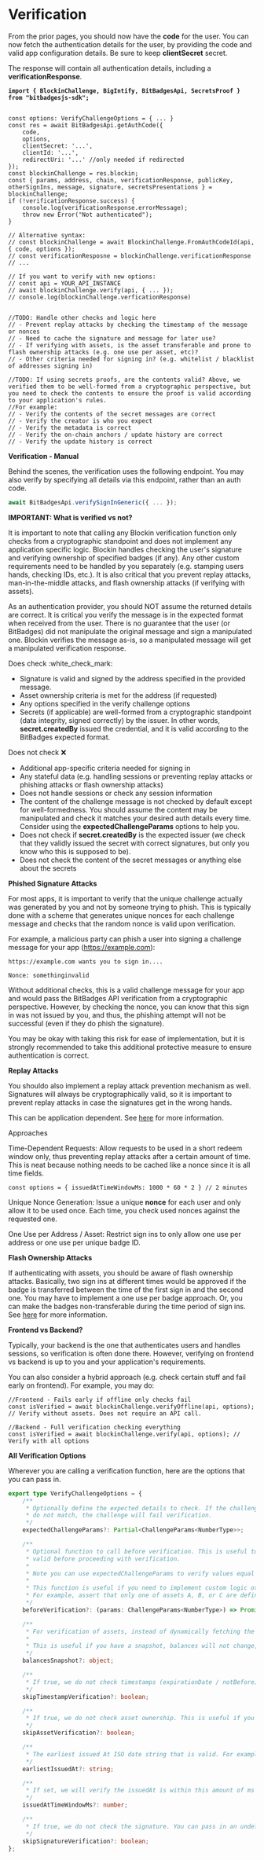 # Verification

From the prior pages, you should now have the **code** for the user. You can now fetch the authentication details for the user, by providing the code and valid app configuration details. Be sure to keep **clientSecret** secret.

The response will contain all authentication details, including a **verificationResponse**.

<pre class="language-tsx"><code class="lang-tsx"><strong>import { BlockinChallenge, BigIntify, BitBadgesApi, SecretsProof } from "bitbadgesjs-sdk";
</strong>

const options: VerifyChallengeOptions = { ... }
const res = await BitBadgesApi.getAuthCode({ 
    code, 
    options,
    clientSecret: '...',
    clientId: '...',
    redirectUri: '...' //only needed if redirected
});
const blockinChallenge = res.blockin;
const { params, address, chain, verificationResponse, publicKey, otherSignIns, message, signature, secretsPresentations } = blockinChallenge;
if (!verificationResponse.success) {
    console.log(verificationResponse.errorMessage);    
    throw new Error("Not authenticated");
}

// Alternative syntax: 
// const blockinChallenge = await BlockinChallenge.FromAuthCodeId(api, { code, options });
// const verificationResposne = blockinChallenge.verificationResponse
// ...

// If you want to verify with new options:
// const api = YOUR_API_INSTANCE
// await blockinChallenge.verify(api, { ... });
// console.log(blockinChallenge.verficationResponse)


//TODO: Handle other checks and logic here
// - Prevent replay attacks by checking the timestamp of the message or nonces
// - Need to cache the signature and message for later use?
// - If verifying with assets, is the asset transferable and prone to flash ownership attacks (e.g. one use per asset, etc)?
// - Other criteria needed for signing in? (e.g. whitelist / blacklist of addresses signing in)

//TODO: If using secrets proofs, are the contents valid? Above, we verified them to be well-formed from a cryptographic perspective, but you need to check the contents to ensure the proof is valid according to your application's rules.
//For example:
// - Verify the contents of the secret messages are correct
// - Verify the creator is who you expect
// - Verify the metadata is correct
// - Verify the on-chain anchors / update history are correct
// - Verify the update history is correct
</code></pre>

**Verification - Manual**

Behind the scenes, the verification uses the following endpoint. You may also verify by specifying all details via this endpoint, rather than an auth code.

```typescript
await BitBadgesApi.verifySignInGeneric({ ... });
```

**IMPORTANT: What is verified vs not?**

It is important to note that calling any Blockin verification function only checks from a cryptographic standpoint and does not implement any application specific logic. Blockin handles checking the user's signature and verifying ownership of specified badges (if any). Any other custom requirements need to be handled by you separately (e.g. stamping users hands, checking IDs, etc.). It is also critical that you prevent replay attacks, man-in-the-middle attacks, and flash ownership attacks (if verifying with assets).

As an authentication provider, you should NOT assume the returned details are correct. It is critical you verify the message is in the expected format when received from the user. There is no guarantee that the user (or BitBadges) did not manipulate the original message and sign a manipulated one. Blockin verifies the message as-is, so a manipulated message will get a manipulated verification response.

Does check :white\_check\_mark:

* Signature is valid and signed by the address specified in the provided message.
* Asset ownership criteria is met for the address (if requested)
* Any options specified in the verify challenge options
* Secrets (if applicable) are well-formed from a cryptographic standpoint (data integrity, signed correctly) by the issuer. In other words, **secret.createdBy** issued the credential, and it is valid according to the BitBadges expected format.

Does not check :x:

* Additional app-specific criteria needed for signing in
* Any stateful data (e.g. handling sessions or preventing replay attacks or phishing attacks or flash ownership attacks)
* Does not handle sessions or check any session information
* The content of the challenge message is not checked by default except for well-formedness. You should assume the content may be manipulated and check it matches your desired auth details every time. Consider using the **expectedChallengeParams** options to help you.
* Does not check if **secret.createdBy** is the expected issuer (we check that they validly issued the secret with correct signatures, but only you know who this is supposed to be).
* Does not check the content of the secret messages or anything else about the secrets

**Phished Signature Attacks**

For most apps, it is important to verify that the unique challenge actually was generated by you and not by someone trying to phish. This is typically done with a scheme that generates unique nonces for each challenge message and checks that the random nonce is valid upon verification.

For example, a malicious party can phish a user into signing a challenge message for your app (https://example.com):

```
https://example.com wants you to sign in....

Nonce: somethinginvalid
```

Without additional checks, this is a valid challenge message for your app and would pass the BitBadges API verification from a cryptographic perspective. However, by checking the nonce, you can know that this sign in was not issued by you, and thus, the phishing attempt will not be successful (even if they do phish the signature).

You may be okay with taking this risk for ease of implementation, but it is strongly recommended to take this additional protective measure to ensure authentication is correct.

**Replay Attacks**

You shouldo also implement a replay attack prevention mechanism as well. Signatures will always be cryptographically valid, so it is important to prevent replay attacks in case the signatures get in the wrong hands.

This can be application dependent. See [here](https://blockin.gitbook.io/blockin/developer-docs/core-concepts) for more information.

Approaches

Time-Dependent Requests: Allow requests to be used in a short redeem window only, thus preventing replay attacks after a certain amount of time. This is neat because nothing needs to be cached like a nonce since it is all time fields.

```
const options = { issuedAtTimeWindowMs: 1000 * 60 * 2 } // 2 minutes
```

Unique Nonce Generation: Issue a unique **nonce** for each user and only allow it to be used once. Each time, you check used nonces against the requested one.

One Use per Address / Asset: Restrict sign ins to only allow one use per address or one use per unique badge ID.

**Flash Ownership Attacks**

If authenticating with assets, you should be aware of flash ownership attacks. Basically, two sign ins at different times would be approved if the badge is transferred between the time of the first sign in and the second one. You may have to implement a one use per badge approach. Or, you can make the badges non-transferable during the time period of sign ins. See [here](https://blockin.gitbook.io/blockin/developer-docs/core-concepts) for more information.

**Frontend vs Backend?**

Typically, your backend is the one that authenticates users and handles sessions, so verification is often done there. However, verifying on frontend vs backend is up to you and your application's requirements.

You can also consider a hybrid approach (e.g. check certain stuff and fail early on frontend). For example, you may do:

```tsx
//Frontend - Fails early if offline only checks fail
const isVerified = await blockinChallenge.verifyOffline(api, options); // Verify without assets. Does not require an API call.

//Backend - Full verification checking everything
const isVerified = await blockinChallenge.verify(api, options); // Verify with all options
```

**All Verification Options**

Wherever you are calling a verification function, here are the options that you can pass in.

```typescript
export type VerifyChallengeOptions = {
    /**
     * Optionally define the expected details to check. If the challenge was edited and the details
     * do not match, the challenge will fail verification.
     */
    expectedChallengeParams?: Partial<ChallengeParams<NumberType>>;

    /**
     * Optional function to call before verification. This is useful to verify the challenge is
     * valid before proceeding with verification.
     *
     * Note you can use expectedChallengeParams to verify values equal as expected.
     *
     * This function is useful if you need to implement custom logic other than strict equality).
     * For example, assert that only one of assets A, B, or C are defined and not all three.
     */
    beforeVerification?: (params: ChallengeParams<NumberType>) => Promise<void>;

    /**
     * For verification of assets, instead of dynamically fetching the assets, you can specify a snapshot of the assets.
     *
     * This is useful if you have a snapshot, balances will not change, or you are verifying in an offline manner.
     */
    balancesSnapshot?: object;

    /**
     * If true, we do not check timestamps (expirationDate / notBefore). This is useful if you are verifying a challenge that is expected to be verified at a future time.
     */
    skipTimestampVerification?: boolean;

    /**
     * If true, we do not check asset ownership. This is useful if you are verifying a challenge that is expected to be verified at a future time.
     */
    skipAssetVerification?: boolean;

    /**
     * The earliest issued At ISO date string that is valid. For example, if you want to verify a challenge that was issued within the last minute, you can specify this to be 1 minute ago.
     */
    earliestIssuedAt?: string;

    /**
     * If set, we will verify the issuedAt is within this amount of ms ago (i.e. issuedAt >= Date.now() - issuedAtTimeWindowMs)
     */
    issuedAtTimeWindowMs?: number;

    /**
     * If true, we do not check the signature. You can pass in an undefined ChainDriver
     */
    skipSignatureVerification?: boolean;
};
```

